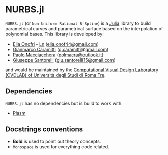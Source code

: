 # NURBS.jl

`NURBS.jl` (or `Non Uniform Rational B-Spline`) is a [Julia](http://julialang.org) library to build parametrical curves and parametrical surface based on the interpolation
of polynomial bases.
This library is developed by:
 - [Elia Onofri](https://github.com/eOnofri04) - [Ln](https://www.linkedin.com/in/elia-onofri-80b403173/) (elia.onofri4@gmail.com)
 - [Gianmarco Caramitti](https://github.com/cgianmarco) (g.caramitti@gmail.com)
 - [Paolo Macciacchera](https://github.com/pmacciacchera) (polmacra@outlook.it)
 - [Giuseppe Santorelli](https://github.com/giusantorelli) (giu.santorelli15@gmail.com)

and would be maintained by the [Computational Visual Design Laboratory (CVDLAB) of Università degli Studi di Roma Tre](https://github.com/cvdlab).


## Dependencies

`NURBS.jl` has no dependencies but is build to work with:

 - [Plasm](https://github.com/cvdlab/Plasm.jl)


## Docstrings conventions

 - **Bold** is used to point out theory concepts.
 - `Monospace` is used for everything code related.
